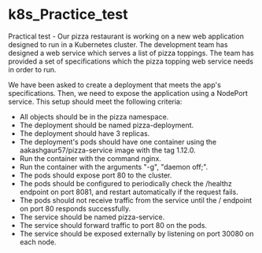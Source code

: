 # k8s_Practice_test

Practical test -
Our pizza restaurant is working on a new web application designed to run in a Kubernetes cluster. The development team has designed a web service which serves a list of pizza toppings. The team has provided a set of specifications which the pizza topping web service needs in order to run.

We have been asked to create a deployment that meets the app's specifications. Then, we need to expose the application using a NodePort service. This setup should meet the following criteria:

+ All objects should be in the pizza namespace. 
+ The deployment should be named pizza-deployment.
+ The deployment should have 3 replicas.
+ The deployment's pods should have one container using the aakashgaur57/pizza-service image with the tag 1.12.0.
+ Run the container with the command nginx.
+ Run the container with the arguments "-g", "daemon off;".
+ The pods should expose port 80 to the cluster.
+ The pods should be configured to periodically check the /healthz endpoint on port 8081, and restart automatically if the request fails.
+ The pods should not receive traffic from the service until the / endpoint on port 80 responds successfully.
+ The service should be named pizza-service.
+ The service should forward traffic to port 80 on the pods.
+ The service should be exposed externally by listening on port 30080 on each node.
